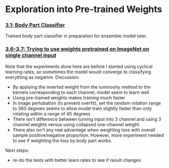 # Exploration into Pre-trained Weights


### [3.1: Body Part Classifier](3_1_body_part_classifier.ipynb)
Trained body part classifier in preparation for ensemble model later.

### [3.6-3.7: Trying to use weights pretrained on ImageNet on single channel input](3_6_collapse_3_channel_weights.md)
Note that the experiments done here are before I started using cyclical learning rates, so sometimes the model would converge to classifying everything as negative.
Discussion:
- By applying the inverted weight from the luminosity method to the kernels corresponding to each channel, model seem to learn well
- Using pre-trained weights makes training much faster
- In image pertubation (to prevent overfit), set the random rotation range to 360 degrees seems to allow model train slightly faster than only rotating within a range of 45 degrees
- There isn't difference between turning input into 3 channel and using 3 channel weights versus using collapsed one-channel weight.
- There also isn't any real advantage when weighting loss with overall sample positive/negative proportion. However, more experiment needed to see if weighting the loss by body part works. 

Next steps:
- re-do the tests with better learn rates to see if result changes